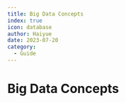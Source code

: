 ```yaml
---
title: Big Data Concepts
index: true
icon: database
author: Haiyue
date: 2023-07-20
category:
  - Guide
---
```


# Big Data Concepts